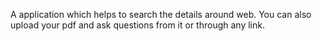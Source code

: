 A application which helps to search the details around web. You can also upload your pdf and ask questions from it or through any link.

